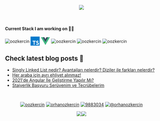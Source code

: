 


<br>
<br>
<p align="center">
 <img width="500" src="https://media.giphy.com/media/26gN27K98gXfnvEJy/giphy.gif">  
  </p>
<br>


#### Current Stack I am working on 👨‍💻
<p >
 <img align="center" src="https://user-images.githubusercontent.com/25130814/154834346-d44fb9fc-4bb8-462d-b2b1-519279396a6c.png" alt="oozkercin" width="30" />
<img align="center" src="https://raw.githubusercontent.com/github/explore/80688e429a7d4ef2fca1e82350fe8e3517d3494d/topics/typescript/typescript.png" alt="oozkercin" width="30" />
<img align="center" src="https://raw.githubusercontent.com/github/explore/80688e429a7d4ef2fca1e82350fe8e3517d3494d/topics/vue/vue.png" alt="oozkercin"  width="30" />
<img align="center" src="https://user-images.githubusercontent.com/25130814/154834614-b82491dc-71cb-4e3f-836e-24782240d3a0.png" alt="oozkercin"  width="30" />

<img align="center" src="https://user-images.githubusercontent.com/25130814/154834467-479ce086-a9b9-4251-adb6-b821801d663d.png" alt="oozkercin"  width="30" />
<img align="center" src="https://user-images.githubusercontent.com/25130814/154834516-0b92fca9-9a55-4815-81d7-8aeb6cad6bb2.png" alt="oozkercin"  width="25" />
</p>

## Check latest blog posts 📕

<!-- BLOG-POST-LIST:START -->
- [Singly Linked List nedir? Avantajları nelerdir? Diziler ile farkları nelerdir?](https://medium.com/kodluyoruz/singly-linked-list-nedir-avantajlar%C4%B1-nelerdir-diziler-ile-farklar%C4%B1-nelerdir-dfda63daeb20?source=rss-a63660de5f34------2)
- [Her araba için ayrı ehliyet alınmaz!](https://orhanozkercin.medium.com/her-araba-i%C3%A7in-ayr%C4%B1-ehliyet-al%C4%B1nmaz-fda06a07d942?source=rss-a63660de5f34------2)
- [2021&#39;de Angular İle Geliştirme Yapılır Mı?](https://medium.com/kodluyoruz/2021de-angular-i%CC%87le-geli%C5%9Ftirme-yap%C4%B1l%C4%B1r-m%C4%B1-7b02afcac0e6?source=rss-a63660de5f34------2)
- [Stajyerlik Başvuru Serüvenim ve Tecrübelerim](https://orhanozkercin.medium.com/stajyerlik-ba%C5%9Fvuru-ser%C3%BCvenim-ve-tecr%C3%BCbelerim-65c10aed2f68?source=rss-a63660de5f34------2)
<!-- BLOG-POST-LIST:END -->

<br>
<p align="center">
<a href="https://twitter.com/oozkercin" target="blank"><img align="center" src="https://cdn.jsdelivr.net/npm/simple-icons@3.0.1/icons/twitter.svg" alt="oozkercin" height="30" width="30" /></a>  
<a href="https://linkedin.com/in/orhanozkercin" target="blank"><img align="center" src="https://cdn.jsdelivr.net/npm/simple-icons@3.0.1/icons/linkedin.svg" alt="orhanozkercin" height="30" width="30" /></a>  
<a href="https://stackoverflow.com/users/9883034" target="blank"><img align="center" src="https://cdn.jsdelivr.net/npm/simple-icons@3.0.1/icons/stackoverflow.svg" alt="9883034" height="30" width="30" /></a>  
<a href="https://medium.com/@orhanozkercin" target="blank"><img align="center" src="https://cdn.jsdelivr.net/npm/simple-icons@3.0.1/icons/medium.svg" alt="@orhanozkercin" height="30" width="30" /></a>  
</p>  
<p align="center">
  <img  src="https://www.codewars.com/users/OrhanOzkercin/badges/micro"><img  src="https://img.shields.io/badge/dynamic/json? color=informational&label=visitor%20count&query=value&url=https%3A%2F%2Fapi.countapi.xyz%2Fhit%2Forhanozkercin.orhanozkercin%2Freadme"> 
</p>
